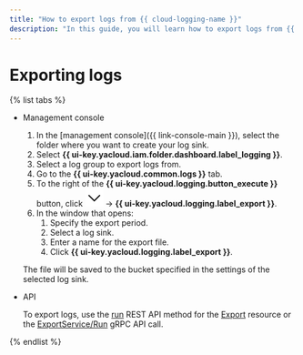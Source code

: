 ```yaml
---
title: "How to export logs from {{ cloud-logging-name }}"
description: "In this guide, you will learn how to export logs from {{ cloud-logging-name }}."
---
```


# Exporting logs

{% list tabs %}

- Management console

    1. In the [management console]({{ link-console-main }}), select the folder where you want to create your log sink.
    1. Select **{{ ui-key.yacloud.iam.folder.dashboard.label_logging }}**.
    1. Select a log group to export logs from.
    1. Go to the **{{ ui-key.yacloud.common.logs }}** tab.
    1. To the right of the **{{ ui-key.yacloud.logging.button_execute }}** button, click ![image](../../_assets/organization/arrow-down.svg) → **{{ ui-key.yacloud.logging.label_export }}**.
    1. In the window that opens:
        1. Specify the export period.
        1. Select a log sink.
        1. Enter a name for the export file.
        1. Click **{{ ui-key.yacloud.logging.label_export }}**.

    The file will be saved to the bucket specified in the settings of the selected log sink.

- API

    To export logs, use the [run](../api-ref/Export/run.md) REST API method for the [Export](../api-ref/Export/index.md) resource or the [ExportService/Run](../api-ref/grpc/export_service.md#Run) gRPC API call.

{% endlist %}